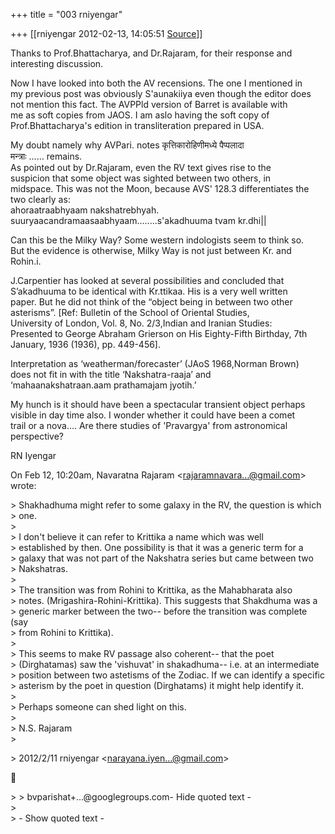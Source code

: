 +++
title = "003 rniyengar"

+++
[[rniyengar	2012-02-13, 14:05:51 [Source](https://groups.google.com/g/bvparishat/c/9D8GwTxrCXo)]]



Thanks to Prof.Bhattacharya, and Dr.Rajaram, for their response and  
interesting discussion.

Now I have looked into both the AV recensions. The one I mentioned in  
my previous post was obviously S'aunakiiya even though the editor does  
not mention this fact. The AVPPld version of Barret is available with  
me as soft copies from JAOS. I am aslo having the soft copy of  
Prof.Bhattacharya's edition in transliteration prepared in USA.

My doubt namely why AVPari. notes कृत्तिकारोहिणीमध्ये पैप्पलादा  
मन्त्राः ...... remains.  
As pointed out by Dr.Rajaram, even the RV text gives rise to the  
suspicion that some object was sighted between two others, in  
midspace. This was not the Moon, because AVS' 128.3 differentiates the  
two clearly as:  
ahoraatraabhyaam nakshatrebhyah.  
suuryaacandramaasaabhyaam........s'akadhuuma tvam kr.dhi\|\|

Can this be the Milky Way? Some western indologists seem to think so.  
But the evidence is otherwise, Milky Way is not just between Kr. and  
Rohin.i.

J.Carpentier has looked at several possibilities and concluded that  
S’akadhuuma to be identical with Kr.ttikaa. His is a very well written  
paper. But he did not think of the “object being in between two other  
asterisms”. \[Ref: Bulletin of the School of Oriental Studies,  
University of London, Vol. 8, No. 2/3,Indian and Iranian Studies:  
Presented to George Abraham Grierson on His Eighty-Fifth Birthday, 7th  
January, 1936 (1936), pp. 449-456\].

Interpretation as ‘weatherman/forecaster’ (JAoS 1968,Norman Brown)  
does not fit in with the title ‘Nakshatra-raaja’ and  
‘mahaanakshatraan.aam prathamajam jyotih.’

My hunch is it should have been a spectacular transient object perhaps  
visible in day time also. I wonder whether it could have been a comet  
trail or a nova…. Are there studies of 'Pravargya' from astronomical  
perspective?

RN Iyengar

On Feb 12, 10:20am, Navaratna Rajaram \<[rajaramnavara...@gmail.com]()\>  
wrote:

  
\>   Shakhadhuma might refer to some galaxy in the RV, the question is which  
\> one.  
\>  
\>   I don't believe it can refer to Krittika a name which was well  
\> established by then. One possibility is that it was a generic term for a  
\> galaxy that was not part of the Nakshatra series but came between two  
\> Nakshatras.  
\>  
\>   The transition was from Rohini to Krittika, as the Mahabharata also  
\> notes. (Mrigashira-Rohini-Krittika). This suggests that Shakdhuma was a  
\> generic marker between the two-- before the transition was complete (say  
\> from Rohini to Krittika).  
\>  
\>   This seems to make RV passage also coherent-- that the poet  
\> (Dirghatamas) saw the 'vishuvat' in shakadhuma-- i.e. at an intermediate  
\> position between two astetisms of the Zodiac. If we can identify a specific  
\> asterism by the poet in question (Dirghatams) it might help identify it.  
\>  
\>   Perhaps someone can shed light on this.  
\>  
\> N.S. Rajaram  
\>  

\> 2012/2/11 rniyengar \<[narayana.iyen...@gmail.com]()\>



\> \> bvparishat+...@googlegroups.com- Hide quoted text -  
\>  
\> - Show quoted text -

